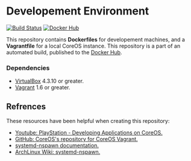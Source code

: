 # Developement Environment

[![Build Status](http://jenkins.hesjevik.im/buildStatus/icon?job=development-environment)](http://jenkins.hesjevik.im/job/development-environment/) [![Docker Hub](https://img.shields.io/badge/docker-ready-blue.svg?style=plastic)][docker_hub_repository]

This repository contains **Dockerfiles** for developement machines, and a **Vagrantfile** for a local CoreOS instance. This repository is a part of an automated build, published to the [Docker Hub][docker_hub_repository].

[docker_hub_repository]: https://registry.hub.docker.com/u/bachelorthesis/developement-environment/

### Dependencies

* [VirtualBox][virtualbox] 4.3.10 or greater.
* [Vagrant][vagrant] 1.6 or greater.

[virtualbox]: https://www.virtualbox.org/
[vagrant]: https://www.vagrantup.com/

## Refrences

These resources have been helpful when creating this repository:

* [Youtube: PlayStation - Developing Applications on CoreOS.][playstation_developing_applications_on_coreos]
* [GitHub: CoreOS's repository for CoreOS Vagrant.][github_repository_coreos_coreos_vagrant]
* [systemd-nspawn documentation.][systemd-nspawn_documentation]
* [ArchLinux Wiki: systemd-nspawn.][archlinux_wiki_systemd_nspawn]

[playstation_developing_applications_on_coreos]: https://www.youtube.com/watch?v=M9hBsRUeRdg
[github_repository_coreos_coreos_vagrant]: https://github.com/coreos/coreos-vagrant
[archlinux_wiki_systemd_nspawn]: https://wiki.archlinux.org/index.php/Systemd-nspawn
[systemd-nspawn_documentation]: http://www.freedesktop.org/software/systemd/man/systemd-nspawn.html